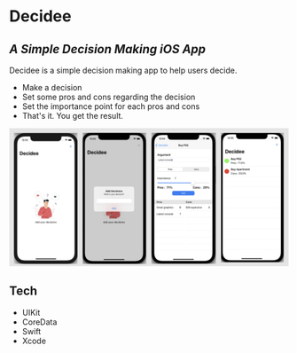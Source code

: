 # Decidee
## _A Simple Decision Making iOS App_
Decidee is a simple decision making app to help users decide.

- Make a decision
- Set some pros and cons regarding the decision
- Set the importance point for each pros and cons
- That's it. You get the result.

![Decidee](decidee.png)

## Tech

- UIKit
- CoreData
- Swift
- Xcode
